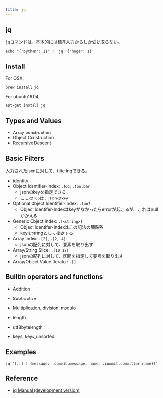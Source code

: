```yaml
---
title: jq
---
```


## jq
`jq`コマンドは、基本的には標準入力からしか受け取らない。

```
echo "{'python': 1}" |  jq '{"hoge": 1}'
```

## Install
For OSX,

```
brew install jq
```

For ubuntu16.04,

```
apt-get install jq
```


## Types and Values
* Array construction
* Object Construction
* Recursive Descent 

## Basic Filters
入力されたjsonに対して、filteringできる。

* identity
* Object Identifier-Index: `.foo`, `.foo.bar`
    * jsonのkeyを指定できる。
    * ここの`foo`は、jsonのkey
* Optional Object Identifier-Index: `.foo?`
    * Object Identifer-Indexはkeyがなかったらerrorが起こるが、これはnullがかえる
* Generic Object Index: `.[<string>]`
    * Object Identifer-Indexはこの記法の簡略系
    * keyをstringとして指定する
* Array Index: `.[2]`, `.[2, 4]`
    * jsonの配列に対して、要素を取り出す
* Array/String Slice: `.[10:15]`
    * jsonの配列に対して、区間を指定して要素を取り出す
* Array/Object Value Iterator: `.[]`

## Builtin operators and functions
* Addition
* Subtraction
* Multiplication, division, modulo

* length
* utf8bytelength
* keys, keys_unsorted


## Examples

```
jq '[.[] | {message: .commit.message, name: .commit.committer.name}]'
```

## Reference
* [jq Manual (development version)](https://stedolan.github.io/jq/manual/)

